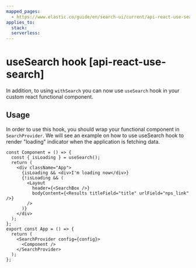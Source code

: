```yaml
---
mapped_pages:
  - https://www.elastic.co/guide/en/search-ui/current/api-react-use-search.html
applies_to:
  stack:
  serverless:
---
```


# useSearch hook [api-react-use-search]

In addition, to using `withSearch` you can now use `useSearch` hook in your custom react functional component.

## Usage

In order to use this hook, you should wrap your functional component in `SearchProvider`. We will see an example on how to use useSearch hook to render "loading" indicator when the application is fetching data.

```
const Component = () => {
  const { isLoading } = useSearch();
  return (
    <div className="App">
      {isLoading && <div>I'm loading now</div>}
      {!isLoading && (
        <Layout
          header={<SearchBox />}
          bodyContent={<Results titleField="title" urlField="nps_link" />}
        />
      )}
    </div>
  );
};
export const App = () => {
  return (
    <SearchProvider config={config}>
      <Component />
    </SearchProvider>
  );
};

```
